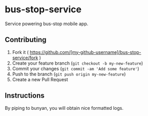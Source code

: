 # bus-stop-service
Service powering bus-stop mobile app.


## Contributing

1. Fork it ( https://github.com/[my-github-username]/bus-stop-service/fork )
2. Create your feature branch (`git checkout -b my-new-feature`)
3. Commit your changes (`git commit -am 'Add some feature'`)
4. Push to the branch (`git push origin my-new-feature`)
5. Create a new Pull Request

## Instructions

By piping to bunyan, you will obtain nice formatted logs.
